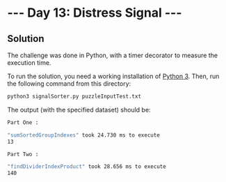 # --- Day 13: Distress Signal ---

## Solution

The challenge was done in Python, with a timer decorator to measure the execution time.

To run the solution, you need a working installation of [Python 3](https://www.python.org/downloads/). Then, run the following command from this directory:

```sh
python3 signalSorter.py puzzleInputTest.txt
```

The output (with the specified dataset) should be:

```sh
Part One :

"sumSortedGroupIndexes" took 24.730 ms to execute
13

Part Two :

"findDividerIndexProduct" took 28.656 ms to execute
140
```
